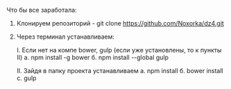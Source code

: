 Что бы все заработала:
1. Клонируем репозиторий - git clone https://github.com/Noxorka/dz4.git
2. Через терминал устанавливаем:

	I. Если нет на компе bower, gulp (если уже установлены, то к пункты II)
		a. npm install -g bower
		б. npm install --global gulp

	II. Зайдя в папку проекта устанавливаем
		a. npm install 
		б. bower install
		с. gulp